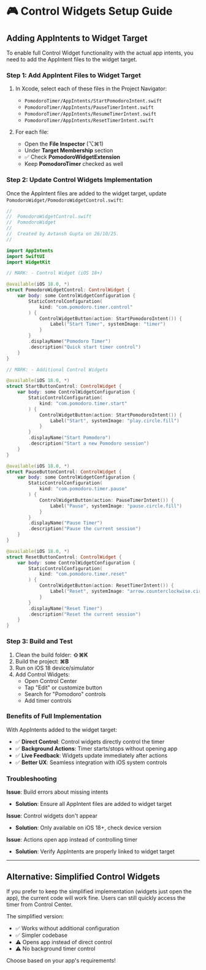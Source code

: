 # 🎮 Control Widgets Setup Guide

## Adding AppIntents to Widget Target

To enable full Control Widget functionality with the actual app intents, you need to add the AppIntent files to the widget target.

### Step 1: Add AppIntent Files to Widget Target

1. In Xcode, select each of these files in the Project Navigator:
   - `PomodoroTimer/AppIntents/StartPomodoroIntent.swift`
   - `PomodoroTimer/AppIntents/PauseTimerIntent.swift`
   - `PomodoroTimer/AppIntents/ResumeTimerIntent.swift`
   - `PomodoroTimer/AppIntents/ResetTimerIntent.swift`

2. For each file:
   - Open the **File Inspector** (⌥⌘1)
   - Under **Target Membership** section
   - ✅ Check **PomodoroWidgetExtension**
   - Keep **PomodoroTimer** checked as well

### Step 2: Update Control Widgets Implementation

Once the AppIntent files are added to the widget target, update `PomodoroWidget/PomodoroWidgetControl.swift`:

```swift
//
//  PomodoroWidgetControl.swift
//  PomodoroWidget
//
//  Created by Avtansh Gupta on 26/10/25.
//

import AppIntents
import SwiftUI
import WidgetKit

// MARK: - Control Widget (iOS 18+)

@available(iOS 18.0, *)
struct PomodoroWidgetControl: ControlWidget {
    var body: some ControlWidgetConfiguration {
        StaticControlConfiguration(
            kind: "com.pomodoro.timer.control"
        ) {
            ControlWidgetButton(action: StartPomodoroIntent()) {
                Label("Start Timer", systemImage: "timer")
            }
        }
        .displayName("Pomodoro Timer")
        .description("Quick start timer control")
    }
}

// MARK: - Additional Control Widgets

@available(iOS 18.0, *)
struct StartButtonControl: ControlWidget {
    var body: some ControlWidgetConfiguration {
        StaticControlConfiguration(
            kind: "com.pomodoro.timer.start"
        ) {
            ControlWidgetButton(action: StartPomodoroIntent()) {
                Label("Start", systemImage: "play.circle.fill")
            }
        }
        .displayName("Start Pomodoro")
        .description("Start a new Pomodoro session")
    }
}

@available(iOS 18.0, *)
struct PauseButtonControl: ControlWidget {
    var body: some ControlWidgetConfiguration {
        StaticControlConfiguration(
            kind: "com.pomodoro.timer.pause"
        ) {
            ControlWidgetButton(action: PauseTimerIntent()) {
                Label("Pause", systemImage: "pause.circle.fill")
            }
        }
        .displayName("Pause Timer")
        .description("Pause the current session")
    }
}

@available(iOS 18.0, *)
struct ResetButtonControl: ControlWidget {
    var body: some ControlWidgetConfiguration {
        StaticControlConfiguration(
            kind: "com.pomodoro.timer.reset"
        ) {
            ControlWidgetButton(action: ResetTimerIntent()) {
                Label("Reset", systemImage: "arrow.counterclockwise.circle.fill")
            }
        }
        .displayName("Reset Timer")
        .description("Reset the current session")
    }
}
```

### Step 3: Build and Test

1. Clean the build folder: **⇧⌘K**
2. Build the project: **⌘B**
3. Run on iOS 18 device/simulator
4. Add Control Widgets:
   - Open Control Center
   - Tap "Edit" or customize button
   - Search for "Pomodoro" controls
   - Add timer controls

### Benefits of Full Implementation

With AppIntents added to the widget target:
- ✅ **Direct Control**: Control widgets directly control the timer
- ✅ **Background Actions**: Timer starts/stops without opening app
- ✅ **Live Feedback**: Widgets update immediately after actions
- ✅ **Better UX**: Seamless integration with iOS system controls

### Troubleshooting

**Issue**: Build errors about missing intents
- **Solution**: Ensure all AppIntent files are added to widget target

**Issue**: Control widgets don't appear
- **Solution**: Only available on iOS 18+, check device version

**Issue**: Actions open app instead of controlling timer
- **Solution**: Verify AppIntents are properly linked to widget target

---

## Alternative: Simplified Control Widgets

If you prefer to keep the simplified implementation (widgets just open the app), the current code will work fine. Users can still quickly access the timer from Control Center.

The simplified version:
- ✅ Works without additional configuration
- ✅ Simpler codebase
- ⚠️ Opens app instead of direct control
- ⚠️ No background timer control

Choose based on your app's requirements!

